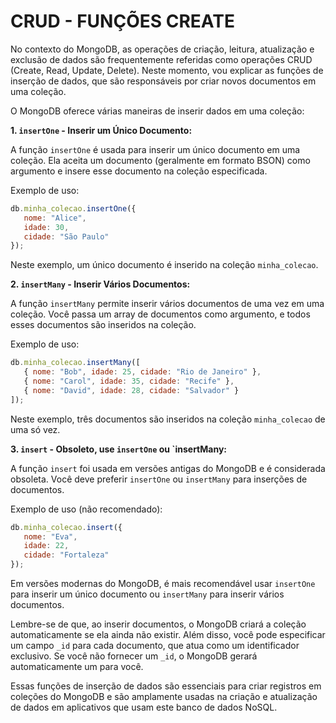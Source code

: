 # CRUD - FUNÇÕES CREATE
No contexto do MongoDB, as operações de criação, leitura, atualização e exclusão de dados são frequentemente referidas como operações CRUD (Create, Read, Update, Delete). Neste momento, vou explicar as funções de inserção de dados, que são responsáveis por criar novos documentos em uma coleção.

O MongoDB oferece várias maneiras de inserir dados em uma coleção:

**1. `insertOne` - Inserir um Único Documento:**

A função `insertOne` é usada para inserir um único documento em uma coleção. Ela aceita um documento (geralmente em formato BSON) como argumento e insere esse documento na coleção especificada.

Exemplo de uso:

```javascript
db.minha_colecao.insertOne({
   nome: "Alice",
   idade: 30,
   cidade: "São Paulo"
});
```

Neste exemplo, um único documento é inserido na coleção `minha_colecao`.

**2. `insertMany` - Inserir Vários Documentos:**

A função `insertMany` permite inserir vários documentos de uma vez em uma coleção. Você passa um array de documentos como argumento, e todos esses documentos são inseridos na coleção.

Exemplo de uso:

```javascript
db.minha_colecao.insertMany([
   { nome: "Bob", idade: 25, cidade: "Rio de Janeiro" },
   { nome: "Carol", idade: 35, cidade: "Recife" },
   { nome: "David", idade: 28, cidade: "Salvador" }
]);
```

Neste exemplo, três documentos são inseridos na coleção `minha_colecao` de uma só vez.

**3. `insert` - Obsoleto, use `insertOne` ou `insertMany:**

A função `insert` foi usada em versões antigas do MongoDB e é considerada obsoleta. Você deve preferir `insertOne` ou `insertMany` para inserções de documentos.

Exemplo de uso (não recomendado):

```javascript
db.minha_colecao.insert({
   nome: "Eva",
   idade: 22,
   cidade: "Fortaleza"
});
```

Em versões modernas do MongoDB, é mais recomendável usar `insertOne` para inserir um único documento ou `insertMany` para inserir vários documentos.

Lembre-se de que, ao inserir documentos, o MongoDB criará a coleção automaticamente se ela ainda não existir. Além disso, você pode especificar um campo `_id` para cada documento, que atua como um identificador exclusivo. Se você não fornecer um `_id`, o MongoDB gerará automaticamente um para você.

Essas funções de inserção de dados são essenciais para criar registros em coleções do MongoDB e são amplamente usadas na criação e atualização de dados em aplicativos que usam este banco de dados NoSQL.